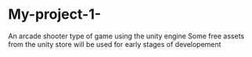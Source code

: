 # My-project-1-
An arcade shooter type of game using the unity engine
Some free assets from the unity store will be used for early stages of developement
